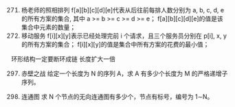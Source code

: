 271. 杨老师的照相排列
     f[a][b][c][d][e]代表从后往前每排人数分别为 a, b, c, d, e 的所有方案的集合, 其中 a >= b >= c >= d >= e；
     f[a][b][c][d][e]的值是该集合中元素的数量；
272. 移动服务
     f[i][x][y]表示已经处理完前 i 个请求，且三个服务员分别在 p[i], x, y 的所有方案的集合；
     f[i][x][y]的值是集合中所有方案的花费的最小值；

环形结构一定要断环成链 长度扩大一倍

297.  赤壁之战
      给定一个长度为 N 的序列 A，求 A 有多少个长度为 M 的严格递增子序列。

298.  连通图
      求 N 个节点的无向连通图有多少个，节点有标号，编号为 1∼N。

